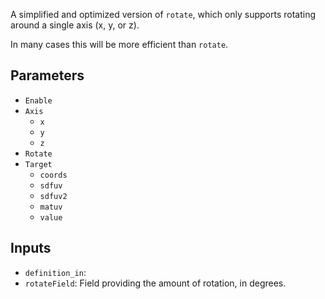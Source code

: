 A simplified and optimized version of `rotate`, which only supports rotating around a single axis (x, y, or z).

In many cases this will be more efficient than `rotate`.

## Parameters

* `Enable`
* `Axis`
  * `x`
  * `y`
  * `z`
* `Rotate`
* `Target`
  * `coords`
  * `sdfuv`
  * `sdfuv2`
  * `matuv`
  * `value`

## Inputs

* `definition_in`: 
* `rotateField`: Field providing the amount of rotation, in degrees.
